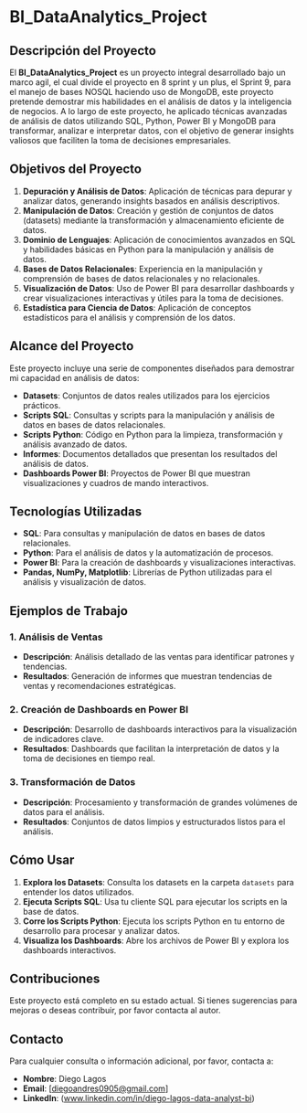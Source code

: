 # BI_DataAnalytics_Project

## Descripción del Proyecto

El **BI_DataAnalytics_Project** es un proyecto integral desarrollado bajo un marco agil, el cual divide el proyecto en  8 sprint y un plus, el Sprint 9, para el manejo de bases NOSQL haciendo uso de MongoDB, este proyecto pretende demostrar mis habilidades en el análisis de datos y la inteligencia de negocios. A lo largo de este proyecto, he aplicado técnicas avanzadas de análisis de datos utilizando SQL, Python, Power BI y MongoDB para transformar, analizar e interpretar datos, con el objetivo de generar insights valiosos que faciliten la toma de decisiones empresariales.

## Objetivos del Proyecto

1. **Depuración y Análisis de Datos**: Aplicación de técnicas para depurar y analizar datos, generando insights basados en análisis descriptivos.
2. **Manipulación de Datos**: Creación y gestión de conjuntos de datos (datasets) mediante la transformación y almacenamiento eficiente de datos.
3. **Dominio de Lenguajes**: Aplicación de conocimientos avanzados en SQL y habilidades básicas en Python para la manipulación y análisis de datos.
4. **Bases de Datos Relacionales**: Experiencia en la manipulación y comprensión de bases de datos relacionales y no relacionales.
5. **Visualización de Datos**: Uso de Power BI para desarrollar dashboards y crear visualizaciones interactivas y útiles para la toma de decisiones.
6. **Estadística para Ciencia de Datos**: Aplicación de conceptos estadísticos para el análisis y comprensión de los datos.

## Alcance del Proyecto

Este proyecto incluye una serie de componentes diseñados para demostrar mi capacidad en análisis de datos:

- **Datasets**: Conjuntos de datos reales utilizados para los ejercicios prácticos.
- **Scripts SQL**: Consultas y scripts para la manipulación y análisis de datos en bases de datos relacionales.
- **Scripts Python**: Código en Python para la limpieza, transformación y análisis avanzado de datos.
- **Informes**: Documentos detallados que presentan los resultados del análisis de datos.
- **Dashboards Power BI**: Proyectos de Power BI que muestran visualizaciones y cuadros de mando interactivos.

## Tecnologías Utilizadas

- **SQL**: Para consultas y manipulación de datos en bases de datos relacionales.
- **Python**: Para el análisis de datos y la automatización de procesos.
- **Power BI**: Para la creación de dashboards y visualizaciones interactivas.
- **Pandas, NumPy, Matplotlib**: Librerías de Python utilizadas para el análisis y visualización de datos.

## Ejemplos de Trabajo

### 1. Análisis de Ventas

- **Descripción**: Análisis detallado de las ventas para identificar patrones y tendencias.
- **Resultados**: Generación de informes que muestran tendencias de ventas y recomendaciones estratégicas.

### 2. Creación de Dashboards en Power BI

- **Descripción**: Desarrollo de dashboards interactivos para la visualización de indicadores clave.
- **Resultados**: Dashboards que facilitan la interpretación de datos y la toma de decisiones en tiempo real.

### 3. Transformación de Datos

- **Descripción**: Procesamiento y transformación de grandes volúmenes de datos para el análisis.
- **Resultados**: Conjuntos de datos limpios y estructurados listos para el análisis.

## Cómo Usar

1. **Explora los Datasets**: Consulta los datasets en la carpeta `datasets` para entender los datos utilizados.
2. **Ejecuta Scripts SQL**: Usa tu cliente SQL para ejecutar los scripts en la base de datos.
3. **Corre los Scripts Python**: Ejecuta los scripts Python en tu entorno de desarrollo para procesar y analizar datos.
4. **Visualiza los Dashboards**: Abre los archivos de Power BI y explora los dashboards interactivos.

## Contribuciones

Este proyecto está completo en su estado actual. Si tienes sugerencias para mejoras o deseas contribuir, por favor contacta al autor.


## Contacto

Para cualquier consulta o información adicional, por favor, contacta a:

- **Nombre**: Diego Lagos
- **Email**: [diegoandres0905@gmail.com]
- **LinkedIn**: (www.linkedin.com/in/diego-lagos-data-analyst-bi)
